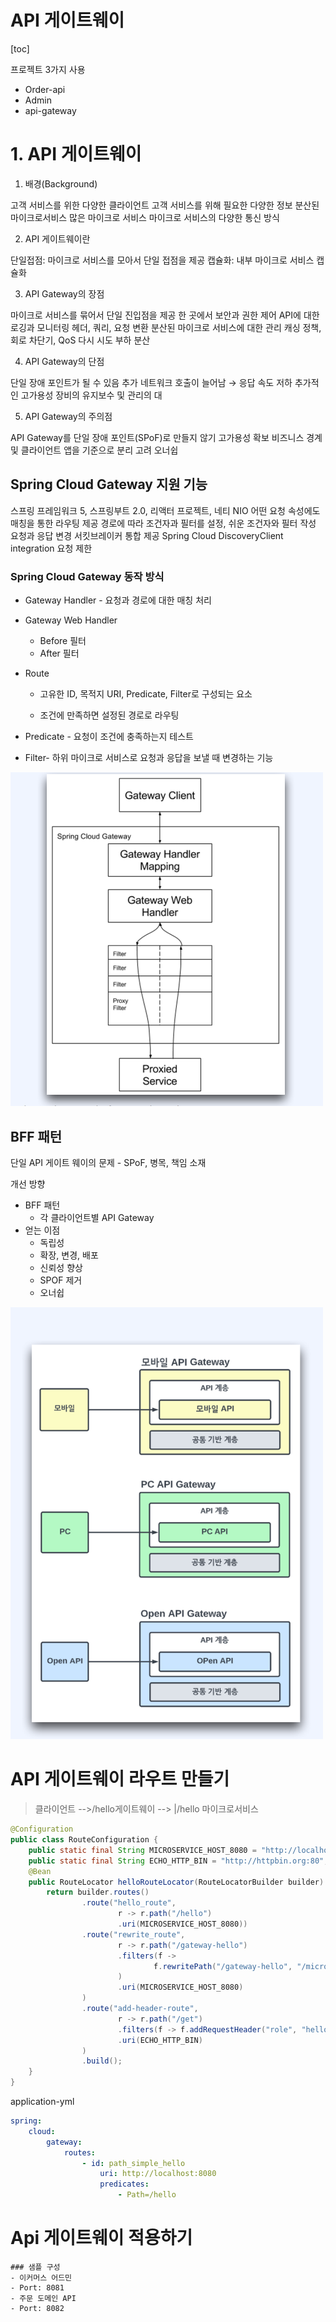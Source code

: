 

# API 게이트웨이 

[toc]



프로젝트 3가지 사용

* Order-api
* Admin
* api-gateway



# 1. API 게이트웨이

1. 배경(Background)

고객 서비스를 위한 다양한 클라이언트
고객 서비스를 위해 필요한 다양한 정보
분산된 마이크로서비스
많은 마이크로 서비스
마이크로 서비스의 다양한 통신 방식



2. API 게이트웨이란

 단일접점: 마이크로 서비스를 모아서 단일 접점을 제공
 캡슐화: 내부 마이크로 서비스 캡슐화



3. API Gateway의 장점

마이크로 서비스를 묶어서 단일 진입점을 제공
한 곳에서 보안과 권한 제어
API에 대한 로깅과 모니터링
헤더, 쿼리, 요청 변환
분산된 마이크로 서비스에 대한 관리
캐싱
정책, 회로 차단기, QoS 다시 시도
부하 분산

4. API Gateway의 단점

 단일 장애 포인트가 될 수 있음
추가 네트워크 호출이 늘어남 → 응답 속도 저하
추가적인 고가용성 장비의 유지보수 및 관리의 대

5. API Gateway의 주의점

API Gateway를 단일 장애 포인트(SPoF)로 만들지 않기
고가용성 확보
비즈니스 경계 및 클라이언트 앱을 기준으로 분리 고려
오너쉽



##  Spring Cloud Gateway 지원 기능
스프링 프레임워크 5, 스프링부트 2.0, 리액터 프로젝트, 네티 NIO
어떤 요청 속성에도 매칭을 통한 라우팅 제공
경로에 따라 조건자과 필터를 설정, 쉬운 조건자와 필터 작성
요청과 응답 변경
서킷브레이커 통합 제공
Spring Cloud DiscoveryClient integration
요청 제한

### Spring Cloud Gateway 동작 방식

- ﻿﻿Gateway Handler - 요청과 경로에 대한 매칭 처리

- ﻿﻿Gateway Web Handler

  - ﻿﻿Before 필터
  - ﻿﻿After 필터

- ﻿﻿Route

  - ﻿﻿고유한 ID, 목적지 URI, Predicate, Filter로 구성되는 요소

  - ﻿﻿조건에 만족하면 설정된 경로로 라우팅

- ﻿﻿Predicate - 요청이 조건에 충족하는지 테스트
- ﻿﻿Filter- 하위 마이크로 서비스로 요청과 응답을 보낼 때 변경하는 기능

<img src="./images//image-20240212011515164.png" width = 500>

## BFF 패턴 

단일 API 게이트 웨이의 문제 - SPoF,  병목, 책임 소재

﻿﻿개선 방향

- ﻿﻿BFF 패턴
  - ﻿﻿각 클라이언트별 API Gateway
- ﻿﻿얻는 이점
  - ﻿﻿독립성
  - ﻿﻿확장, 변경, 배포
  - ﻿﻿신뢰성 향상
  - ﻿﻿SPOF 제거
  - ﻿﻿오너쉽

<img src="./images//image-20240212011608584.png" width = 500>



# API 게이트웨이 라우트 만들기

> 클라이언트 -->/hello게이트웨이 --> |/hello 마이크로서비스

```java
@Configuration
public class RouteConfiguration {
    public static final String MICROSERVICE_HOST_8080 = "http://localhost:8080";
    public static final String ECHO_HTTP_BIN = "http://httpbin.org:80";
    @Bean
    public RouteLocator helloRouteLocator(RouteLocatorBuilder builder) {
        return builder.routes()
                .route("hello_route",
                        r -> r.path("/hello")
                        .uri(MICROSERVICE_HOST_8080))
                .route("rewrite_route",
                        r -> r.path("/gateway-hello")
                        .filters(f ->
                                f.rewritePath("/gateway-hello", "/microservice-hello")
                        )
                        .uri(MICROSERVICE_HOST_8080)
                )
                .route("add-header-route",
                        r -> r.path("/get")
                        .filters(f -> f.addRequestHeader("role", "hello-api"))
                        .uri(ECHO_HTTP_BIN)
                )
                .build();
    }
}

```

application-yml

```yaml
spring:
	cloud:
		gateway:
			routes:
				- id: path_simple_hello 
					uri: http://localhost:8080 
					predicates:
						- Path=/hello
```



# Api 게이트웨이 적용하기 

```
### 샘플 구성
- 이커머스 어드민
- Port: 8081
- 주문 도메인 API
- Port: 8082
```

